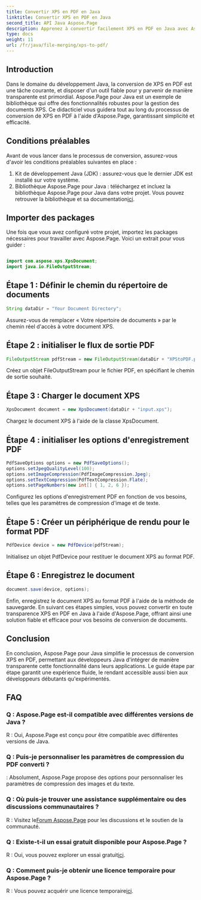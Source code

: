 ```yaml
---
title: Convertir XPS en PDF en Java
linktitle: Convertir XPS en PDF en Java
second_title: API Java Aspose.Page
description: Apprenez à convertir facilement XPS en PDF en Java avec Aspose.Page. Suivez notre guide étape par étape pour une conversion efficace de documents.
type: docs
weight: 11
url: /fr/java/file-merging/xps-to-pdf/
---
```

## Introduction
Dans le domaine du développement Java, la conversion de XPS en PDF est une tâche courante, et disposer d'un outil fiable pour y parvenir de manière transparente est primordial. Aspose.Page pour Java est un exemple de bibliothèque qui offre des fonctionnalités robustes pour la gestion des documents XPS. Ce didacticiel vous guidera tout au long du processus de conversion de XPS en PDF à l'aide d'Aspose.Page, garantissant simplicité et efficacité.
## Conditions préalables
Avant de vous lancer dans le processus de conversion, assurez-vous d'avoir les conditions préalables suivantes en place :
1. Kit de développement Java (JDK) : assurez-vous que le dernier JDK est installé sur votre système.
2.  Bibliothèque Aspose.Page pour Java : téléchargez et incluez la bibliothèque Aspose.Page pour Java dans votre projet. Vous pouvez retrouver la bibliothèque et sa documentation[ici](https://reference.aspose.com/page/java/).
## Importer des packages
Une fois que vous avez configuré votre projet, importez les packages nécessaires pour travailler avec Aspose.Page. Voici un extrait pour vous guider :
```java

import com.aspose.xps.XpsDocument;
import java.io.FileOutputStream;
```
## Étape 1 : Définir le chemin du répertoire de documents
```java
String dataDir = "Your Document Directory";
```
Assurez-vous de remplacer « Votre répertoire de documents » par le chemin réel d'accès à votre document XPS.
## Étape 2 : initialiser le flux de sortie PDF
```java
FileOutputStream pdfStream = new FileOutputStream(dataDir + "XPStoPDF.pdf");
```
Créez un objet FileOutputStream pour le fichier PDF, en spécifiant le chemin de sortie souhaité.
## Étape 3 : Charger le document XPS
```java
XpsDocument document = new XpsDocument(dataDir + "input.xps");
```
Chargez le document XPS à l'aide de la classe XpsDocument.
## Étape 4 : initialiser les options d'enregistrement PDF
```java
PdfSaveOptions options = new PdfSaveOptions();
options.setJpegQualityLevel(100);
options.setImageCompression(PdfImageCompression.Jpeg);
options.setTextCompression(PdfTextCompression.Flate);
options.setPageNumbers(new int[] { 1, 2, 6 });
```
Configurez les options d'enregistrement PDF en fonction de vos besoins, telles que les paramètres de compression d'image et de texte.
## Étape 5 : Créer un périphérique de rendu pour le format PDF
```java
PdfDevice device = new PdfDevice(pdfStream);
```
Initialisez un objet PdfDevice pour restituer le document XPS au format PDF.
## Étape 6 : Enregistrez le document
```java
document.save(device, options);
```
Enfin, enregistrez le document XPS au format PDF à l'aide de la méthode de sauvegarde.
En suivant ces étapes simples, vous pouvez convertir en toute transparence XPS en PDF en Java à l'aide d'Aspose.Page, offrant ainsi une solution fiable et efficace pour vos besoins de conversion de documents.
## Conclusion
En conclusion, Aspose.Page pour Java simplifie le processus de conversion XPS en PDF, permettant aux développeurs Java d'intégrer de manière transparente cette fonctionnalité dans leurs applications. Le guide étape par étape garantit une expérience fluide, le rendant accessible aussi bien aux développeurs débutants qu'expérimentés.
## FAQ
### Q : Aspose.Page est-il compatible avec différentes versions de Java ?
R : Oui, Aspose.Page est conçu pour être compatible avec différentes versions de Java.
### Q : Puis-je personnaliser les paramètres de compression du PDF converti ?
: Absolument, Aspose.Page propose des options pour personnaliser les paramètres de compression des images et du texte.
### Q : Où puis-je trouver une assistance supplémentaire ou des discussions communautaires ?
 R : Visitez le[Forum Aspose.Page](https://forum.aspose.com/c/page/39) pour les discussions et le soutien de la communauté.
### Q : Existe-t-il un essai gratuit disponible pour Aspose.Page ?
 R : Oui, vous pouvez explorer un essai gratuit[ici](https://releases.aspose.com/).
### Q : Comment puis-je obtenir une licence temporaire pour Aspose.Page ?
 R : Vous pouvez acquérir une licence temporaire[ici](https://purchase.aspose.com/temporary-license/).